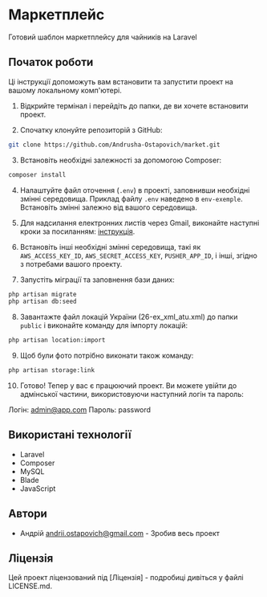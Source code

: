 # Маркетплейс

Готовий шаблон маркетплейсу для чайників на Laravel

## Початок роботи

Ці інструкції допоможуть вам встановити та запустити проект на вашому локальному комп'ютері.

1. Відкрийте термінал і перейдіть до папки, де ви хочете встановити проект.

2. Спочатку клонуйте репозиторій з GitHub:

```bash
git clone https://github.com/Andrusha-Ostapovich/market.git
```

3. Встановіть необхідні залежності за допомогою Composer:

```bash
composer install
```

4. Налаштуйте файл оточення (`.env`) в проекті, заповнивши необхідні змінні середовища. Приклад файлу `.env` наведено в `env-exemple`. Встановіть змінні залежно від вашого середовища.

5. Для надсилання електронних листів через Gmail, виконайте наступні кроки за посиланням: [інструкція](https://medium.com/graymatrix/using-gmail-smtp-server-to-send-email-in-laravel-91c0800f9662).

6. Встановіть інші необхідні змінні середовища, такі як `AWS_ACCESS_KEY_ID`, `AWS_SECRET_ACCESS_KEY`, `PUSHER_APP_ID`, і інші, згідно з потребами вашого проекту.

7. Запустіть міграції та заповнення бази даних:

```bash
php artisan migrate
php artisan db:seed
```

8. Завантажте файл локацій України (26-ex_xml_atu.xml) до папки `public` і виконайте команду для імпорту локацій:

```bash
php artisan location:import
``` 
9. Щоб були фото потрібно виконати також команду: 

```bash
php artisan storage:link
``` 
10. Готово! Тепер у вас є працюючий проект. Ви можете увійти до адмінської частини, використовуючи наступний логін та пароль:

Логін: admin@app.com
Пароль: password

## Використані технології

- Laravel
- Composer
- MySQL
- Blade
- JavaScript

## Автори

- Андрій andrii.ostapovich@gmail.com - Зробив весь проект

## Ліцензія

Цей проект ліцензований під [Ліцензія] - подробиці дивіться у файлі LICENSE.md.
